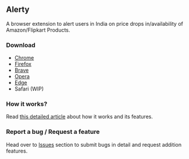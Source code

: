 ## Alerty
A browser extension to alert users in India on price drops in/availability of Amazon/Flipkart Products.

### Download
- [Chrome](https://chrome.google.com/webstore/detail/alerty/dgiijophonnffhikpbppaihmeialipoe?hl=en
)
- [Firefox](https://addons.mozilla.org/en-US/firefox/addon/alerty/
)
- [Brave](https://chrome.google.com/webstore/detail/alerty/dgiijophonnffhikpbppaihmeialipoe?hl=en)
- [Opera](https://chrome.google.com/webstore/detail/alerty/dgiijophonnffhikpbppaihmeialipoe?hl=en
)
- [Edge](https://microsoftedge.microsoft.com/addons/detail/alerty/bkmppchollpfckgdhpceammppkjjokjh
)
- Safari (WIP)

### How it works?
Read [this detailed article](https://mytrikks.blogspot.com/2023/04/alerty.html) about how it works and its features.

### Report a bug / Request a feature
Head over to [Issues](https://github.com/Vikasg7/UnQuote-for-Gmail/issues) section to submit bugs in detail and request addition features.
